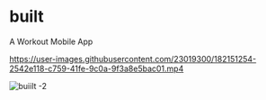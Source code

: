 # built

A Workout Mobile App




https://user-images.githubusercontent.com/23019300/182151254-2542e118-c759-41fe-9c0a-9f3a8e5bac01.mp4

![buiilt -2](https://user-images.githubusercontent.com/23019300/182151274-c8eabfb3-fef6-4a97-847f-af2a67836f77.png)
